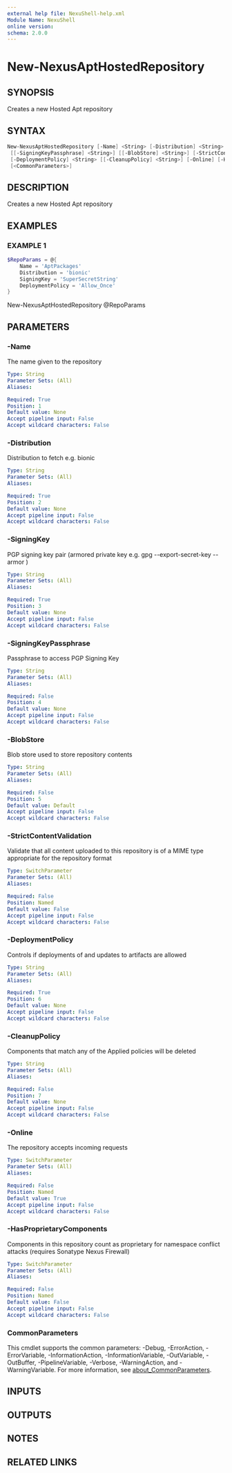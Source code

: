 ```yaml
---
external help file: NexuShell-help.xml
Module Name: NexuShell
online version:
schema: 2.0.0
---
```


# New-NexusAptHostedRepository

## SYNOPSIS

Creates a new Hosted Apt repository

## SYNTAX

```powershell
New-NexusAptHostedRepository [-Name] <String> [-Distribution] <String> [-SigningKey] <String>
 [[-SigningKeyPassphrase] <String>] [[-BlobStore] <String>] [-StrictContentValidation]
 [-DeploymentPolicy] <String> [[-CleanupPolicy] <String>] [-Online] [-HasProprietaryComponents]
 [<CommonParameters>]
```

## DESCRIPTION

Creates a new Hosted Apt repository

## EXAMPLES

### EXAMPLE 1

```powershell
$RepoParams = @{
    Name = 'AptPackages'
    Distribution = 'bionic'
    SigningKey = 'SuperSecretString'
    DeploymentPolicy = 'Allow_Once'
}
```

New-NexusAptHostedRepository @RepoParams

## PARAMETERS

### -Name

The name given to the repository

```yaml
Type: String
Parameter Sets: (All)
Aliases:

Required: True
Position: 1
Default value: None
Accept pipeline input: False
Accept wildcard characters: False
```

### -Distribution

Distribution to fetch e.g.
bionic

```yaml
Type: String
Parameter Sets: (All)
Aliases:

Required: True
Position: 2
Default value: None
Accept pipeline input: False
Accept wildcard characters: False
```

### -SigningKey

PGP signing key pair (armored private key e.g.
gpg --export-secret-key --armor )

```yaml
Type: String
Parameter Sets: (All)
Aliases:

Required: True
Position: 3
Default value: None
Accept pipeline input: False
Accept wildcard characters: False
```

### -SigningKeyPassphrase

Passphrase to access PGP Signing Key

```yaml
Type: String
Parameter Sets: (All)
Aliases:

Required: False
Position: 4
Default value: None
Accept pipeline input: False
Accept wildcard characters: False
```

### -BlobStore

Blob store used to store repository contents

```yaml
Type: String
Parameter Sets: (All)
Aliases:

Required: False
Position: 5
Default value: Default
Accept pipeline input: False
Accept wildcard characters: False
```

### -StrictContentValidation

Validate that all content uploaded to this repository is of a MIME type appropriate for the repository format

```yaml
Type: SwitchParameter
Parameter Sets: (All)
Aliases:

Required: False
Position: Named
Default value: False
Accept pipeline input: False
Accept wildcard characters: False
```

### -DeploymentPolicy

Controls if deployments of and updates to artifacts are allowed

```yaml
Type: String
Parameter Sets: (All)
Aliases:

Required: True
Position: 6
Default value: None
Accept pipeline input: False
Accept wildcard characters: False
```

### -CleanupPolicy

Components that match any of the Applied policies will be deleted

```yaml
Type: String
Parameter Sets: (All)
Aliases:

Required: False
Position: 7
Default value: None
Accept pipeline input: False
Accept wildcard characters: False
```

### -Online

The repository accepts incoming requests

```yaml
Type: SwitchParameter
Parameter Sets: (All)
Aliases:

Required: False
Position: Named
Default value: True
Accept pipeline input: False
Accept wildcard characters: False
```

### -HasProprietaryComponents

Components in this repository count as proprietary for namespace conflict attacks (requires Sonatype Nexus Firewall)

```yaml
Type: SwitchParameter
Parameter Sets: (All)
Aliases:

Required: False
Position: Named
Default value: False
Accept pipeline input: False
Accept wildcard characters: False
```

### CommonParameters

This cmdlet supports the common parameters: -Debug, -ErrorAction, -ErrorVariable, -InformationAction, -InformationVariable, -OutVariable, -OutBuffer, -PipelineVariable, -Verbose, -WarningAction, and -WarningVariable. For more information, see [about_CommonParameters](http://go.microsoft.com/fwlink/?LinkID=113216).

## INPUTS

## OUTPUTS

## NOTES

## RELATED LINKS

